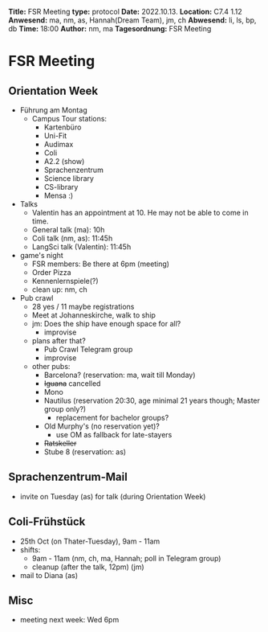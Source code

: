 **Title:** FSR Meeting
**type:** protocol
**Date:** 2022.10.13.
**Location:** C7.4 1.12 
**Anwesend:** ma, nm, as, Hannah(Dream Team), jm, ch
**Abwesend:** li, ls, bp, db
**Time:** 18:00
**Author:** nm, ma
**Tagesordnung:** FSR Meeting
# FSR Meeting

## Orientation Week

- Führung am Montag
    - Campus Tour stations:
        - Kartenbüro
        - Uni-Fit
        - Audimax
        - Coli
        - A2.2 (show)
        - Sprachenzentrum
        - Science library
        - CS-library
        - Mensa :)
- Talks
    - Valentin has an appointment at 10. He may not be able to come in time.
    - General talk (ma): 10h
    - Coli talk (nm, as): 11:45h
    - LangSci talk (Valentin): 11:45h
- game's night
    - FSR members: Be there at 6pm (meeting)
    - Order Pizza
    - Kennenlernspiele(?)
    - clean up: nm, ch
- Pub crawl
    - 28 yes / 11 maybe registrations
    - Meet at Johanneskirche, walk to ship
    - jm: Does the ship have enough space for all?
        - improvise
    - plans after that?
        - Pub Crawl Telegram group
        - improvise
    - other pubs:
        - Barcelona? (reservation: ma, wait till Monday)
        - ~~Iguana~~ cancelled
        - Mono
        - Nautilus (reservation 20:30, age minimal 21 years though; Master group only?)
            - replacement for bachelor groups?
        - Old Murphy's (no reservation yet)?
            - use OM as fallback for late-stayers
        - ~~Ratskeller~~
        - Stube 8 (reservation: as)

## Sprachenzentrum-Mail

- invite on Tuesday (as) for talk (during Orientation Week)

## Coli-Frühstück

- 25th Oct (on Thater-Tuesday), 9am - 11am
- shifts:
    - 9am - 11am (nm, ch, ma, Hannah; poll in Telegram group)
    - cleanup (after the talk, 12pm) (jm)
- mail to Diana (as)

## Misc

- meeting next week: Wed 6pm

